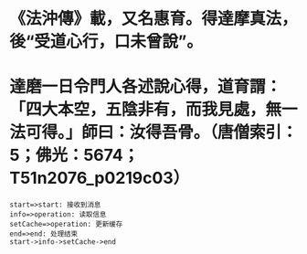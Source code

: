 # 《法沖傳》載，又名惠育。得達摩真法，後“受道心行，口未曾說”。

# 達磨一日令門人各述說心得，道育謂：「四大本空，五陰非有，而我見處，無一法可得。」師曰：汝得吾骨。（唐僧索引：5；佛光：5674；T51n2076_p0219c03）

  ```flow
  start=>start: 接收到消息
  info=>operation: 读取信息
  setCache=>operation: 更新缓存
  end=>end: 处理结束
  start->info->setCache->end
  ```